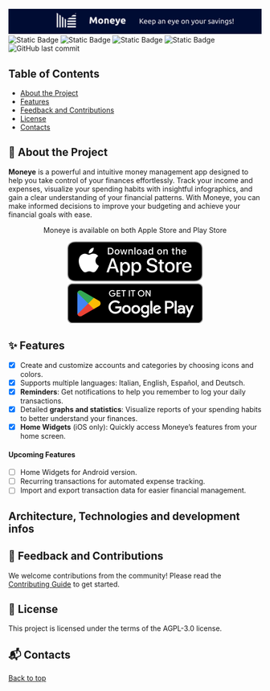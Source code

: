 <a name="top"></a>
![Moneye Repository Banner](https://github.com/ITASerus/Moneye-Money-Manager/blob/Readme-Update/Readme_Support_Files/Images/Repository_Banner.png)
![Static Badge](https://img.shields.io/badge/Dart-red?style=for-the-badge&logo=dart&logoColor=blue&color=%231e2833)
![Static Badge](https://img.shields.io/badge/Flutter-white?style=for-the-badge&logo=flutter&logoColor=%2379c7f4&color=white)
![Static Badge](https://img.shields.io/badge/Status-In_development-blue?style=for-the-badge)
![Static Badge](https://img.shields.io/badge/License-AGPL--3.0-red?style=for-the-badge)
![GitHub last commit](https://img.shields.io/github/last-commit/ITASerus/Moneye-Money-Manager?style=for-the-badge)

## Table of Contents
- [About the Project](#-about-the-project)
- [Features](#-features)
- [Feedback and Contributions](#-feedback-and-contributions)
- [License](#-license)
- [Contacts](#-contacts)

## 🚀 About the Project
**Moneye** is a powerful and intuitive money management app designed to help you take control of your finances effortlessly. Track your income and expenses, visualize your spending habits with insightful infographics, and gain a clear understanding of your financial patterns. With Moneye, you can make informed decisions to improve your budgeting and achieve your financial goals with ease.


<p align="center">Moneye is available on both Apple Store and Play Store</p>
<p align="center">
  <a href="https://apps.apple.com/us/app/moneye-money-manager/id6447369037">
    <img src="https://github.com/ITASerus/Moneye-Money-Manager/blob/Readme-Update/Readme_Support_Files/Images/Store_Badges/Apple_App_Store_Badge.png" alt="Download Moneye the Apple App Store">
  </a>
  <a href="https://play.google.com/store/apps/details?id=com.ernestodecrecchio.moneye">
    <img src="https://github.com/ITASerus/Moneye-Money-Manager/blob/Readme-Update/Readme_Support_Files/Images/Store_Badges/Google_Play_Store_Badge.png" alt="Download Moneye on the Google Play Store">
  </a>
</p>

## ✨ Features
- [x] Create and customize accounts and categories by choosing icons and colors.
- [x] Supports multiple languages: Italian, English, Español, and Deutsch.
- [x] **Reminders**: Get notifications to help you remember to log your daily transactions.
- [x] Detailed **graphs and statistics**: Visualize reports of your spending habits to better understand your finances.
- [x] **Home Widgets** (iOS only): Quickly access Moneye’s features from your home screen.

#### Upcoming Features
- [ ] Home Widgets for Android version.
- [ ] Recurring transactions for automated expense tracking.
- [ ] Import and export transaction data for easier financial management.

## Architecture, Technologies and development infos

## 🤝 Feedback and Contributions
We welcome contributions from the community! Please read the [Contributing Guide](CONTRIBUTING.md) to get started.  

## 📃 License
This project is licensed under the terms of the AGPL-3.0 license.

## 📬 Contacts

[Back to top](#top)
